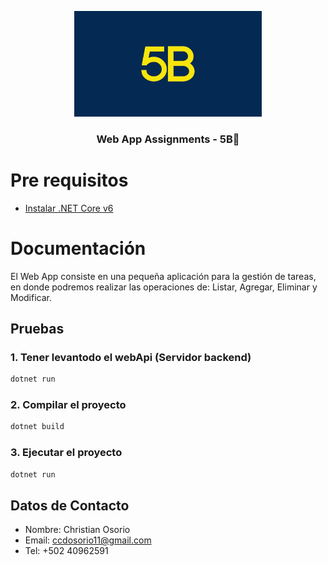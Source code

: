 <p align="center">
    <img width="300" alt="Galileo logo" src="./wwwroot/assets/5b-icon.jpeg" />
</p>

<h3 align="center">Web App Assignments - 5B🚀</h3>

# Pre requisitos

- [Instalar .NET Core v6](https://dotnet.microsoft.com/es-es/download/dotnet/6.0)

# Documentación
El Web App consiste en una pequeña aplicación para la gestión de tareas, en donde podremos realizar las operaciones de: Listar, Agregar, Eliminar y Modificar.

## Pruebas

### 1. Tener levantodo el webApi (Servidor backend)

```bash
dotnet run
```

### 2. Compilar el proyecto

```bash
dotnet build
```

### 3. Ejecutar el proyecto

```bash
dotnet run
```

## Datos de Contacto

- Nombre: Christian Osorio
- Email: ccdosorio11@gmail.com
- Tel: +502 40962591